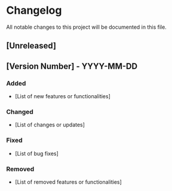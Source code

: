 # Changelog

All notable changes to this project will be documented in this file.

## [Unreleased]

## [Version Number] - YYYY-MM-DD

### Added

- [List of new features or functionalities]

### Changed

- [List of changes or updates]

### Fixed

- [List of bug fixes]

### Removed

- [List of removed features or functionalities]

